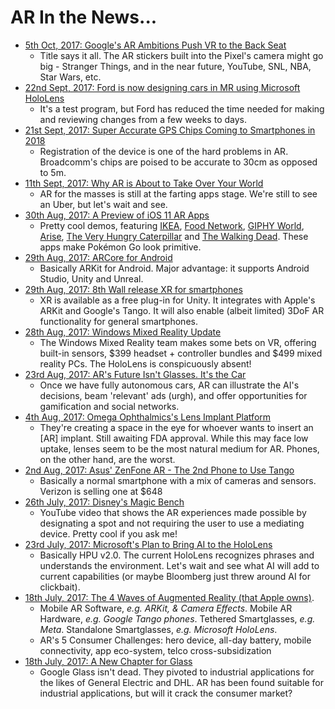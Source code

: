 # AR In the News...
* [5th Oct, 2017: Google's AR Ambitions Push VR to the Back Seat](https://www.engadget.com/2017/10/05/google-ar-ambitions/)
  * Title says it all. The AR stickers built into the Pixel's camera might go big - Stranger Things, and in the near future, YouTube, SNL, NBA, Star Wars, etc. 
* [22nd Sept, 2017: Ford is now designing cars in MR using Microsoft HoloLens](https://techcrunch.com/2017/09/22/ford-is-now-designing-cars-in-mixed-reality-using-microsoft-hololens/?ncid=rss&utm_source=feedburner&utm_medium=feed&utm_campaign=Feed%3A+Techcrunch+%28TechCrunch%29)
  * It's a test program, but Ford has reduced the time needed for making and reviewing changes from a few weeks to days.
* [21st Sept, 2017: Super Accurate GPS Chips Coming to Smartphones in 2018](https://spectrum.ieee.org/tech-talk/semiconductors/design/superaccurate-gps-chips-coming-to-smartphones-in-2018)
  * Registration of the device is one of the hard problems in AR. Broadcomm's chips are poised to be accurate to 30cm as opposed to 5m.
* [11th Sept, 2017: Why AR is About to Take Over Your World](https://www.buzzfeed.com/alexkantrowitz/why-augmented-reality-is-about-take-over-your-world?utm_term=.jy0ePAlxNz#.tbjv38zLZB)
  * AR for the masses is still at the farting apps stage. We're still to see an Uber, but let's wait and see.
* [30th Aug, 2017: A Preview of iOS 11 AR Apps](https://techcrunch.com/2017/08/29/a-preview-of-the-first-wave-of-ar-apps-coming-to-iphones/)
  * Pretty cool demos, featuring [IKEA](https://youtu.be/qQZIzbuymrw), [Food Network](https://youtu.be/diwT51QDEpY), [GIPHY World](https://youtu.be/0adc0oCKKKI), [Arise](https://youtu.be/mK2dJAsCjGI), [The Very Hungry Caterpillar](https://youtu.be/TJ3yL_7asmA) and [The Walking Dead](https://youtu.be/ImC8BPP_xBA). These apps make Pokémon Go look primitive.
* [29th Aug, 2017: ARCore for Android](https://developers.google.com/ar/)
  * Basically ARKit for Android. Major advantage: it supports Android Studio, Unity and Unreal.
* [29th Aug, 2017: 8th Wall release XR for smartphones](https://techcrunch.com/2017/08/28/8th-wall-wants-to-put-awesome-ar-experiences-on-more-smartphones/)
  * XR is available as a free plug-in for Unity. It integrates with Apple's ARKit and Google's Tango. It will also enable (albeit limited) 3DoF AR functionality for general smartphones.
* [28th Aug, 2017: Windows Mixed Reality Update](https://blogs.windows.com/windowsexperience/2017/08/28/windows-mixed-reality-holiday-update/)
  * The Windows Mixed Reality team makes some bets on VR, offering built-in sensors, $399 headset + controller bundles and $499 mixed reality PCs. The HoloLens is conspicuously absent!
* [23rd Aug, 2017: AR's Future Isn't Glasses. It's the Car](https://venturebeat.com/2017/08/23/ar-will-drive-the-evolution-of-automated-cars/)
  * Once we have fully autonomous cars, AR can illustrate the AI's decisions, beam 'relevant' ads (urgh), and offer opportunities for gamification and social networks.
* [4th Aug, 2017: Omega Ophthalmics's Lens Implant Platform](https://techcrunch.com/2017/08/04/ophthalmics-is-an-eye-implant-with-the-power-of-continuous-ar/)
   * They're creating a space in the eye for whoever wants to insert an [AR] implant. Still awaiting FDA approval. While this may face low uptake, lenses seem to be the most natural medium for AR. Phones, on the other hand, are the worst.
* [2nd Aug, 2017: Asus' ZenFone AR - The 2nd Phone to Use Tango](https://www.theverge.com/circuitbreaker/2017/8/2/16087732/asus-zenfone-ar-google-tango-daydream-verizon-preorder-pricing)
    * Basically a normal smartphone with a mix of cameras and sensors. Verizon is selling one at $648
* [26th July, 2017: Disney's Magic Bench](https://www.youtube.com/watch?v=JnLk2_Xbr90)
    * YouTube video that shows the AR experiences made possible by designating a spot and not requiring the user to use a mediating device. Pretty cool if you ask me!
* [23rd July, 2017: Microsoft's Plan to Bring AI to the HoloLens](https://www.bloomberg.com/news/articles/2017-07-24/quest-for-ai-leadership-pushes-microsoft-further-into-chip-development)
   * Basically HPU v2.0. The current HoloLens recognizes phrases and understands the environment. Let's wait and see what AI will add to current capabilities (or maybe Bloomberg just threw around AI for clickbait).
* [18th July, 2017: The 4 Waves of Augmented Reality (that Apple owns)](https://techcrunch.com/2017/07/18/the-four-waves-of-augmented-reality-that-apple-owns/).
   * Mobile AR Software, *e.g. ARKit, & Camera Effects*. Mobile AR Hardware, *e.g. Google Tango phones*. Tethered Smartglasses, *e.g. Meta*. Standalone Smartglasses, *e.g. Microsoft HoloLens*.
   * AR's 5 Consumer Challenges: hero device, all-day battery, mobile connectivity, app eco-system, telco cross-subsidization
* [18th July, 2017: A New Chapter for Glass](https://blog.x.company/a-new-chapter-for-glass-c7875d40bf24)
    * Google Glass isn't dead. They pivoted to industrial applications for the likes of General Electric and DHL. AR has been found suitable for industrial applications, but will it crack the consumer market?
